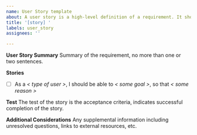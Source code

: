 ```yaml
---
name: User Story template
about: A user story is a high-level definition of a requirement. It should contain enough information that the requirement is understood.
title: '[story] '
labels: user_story
assignees: ''

---
```


**__User Story Summary__**
Summary of the requirement, no more than one or two sentences.

**__Stories__**
- [ ] As a _< type of user >_, I should be able to _< some goal >_, so that _< some reason >_

**__Test__**
The test of the story is the acceptance criteria, indicates successful completion of the story.

**__Additional Considerations__**
Any supplemental information including unresolved questions, links to external resources, etc.
